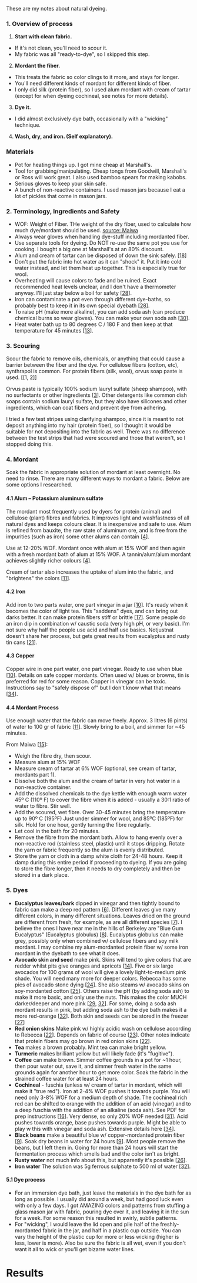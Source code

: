 These are my notes about natural dyeing.

### 1. Overview of process
1. **Start with clean fabric.**
  - If it's not clean, you'll need to scour it. 
  - My fabric was all "ready-to-dye", so I skipped this step.
2. **Mordant the fiber.**
  - This treats the fabric so color clings to it more, and stays for longer. 
  - You'll need different kinds of mordant for different kinds of fiber. 
  - I only did silk (protein fiber), so I used alum mordant with cream of tartar (except for when dyeing cochineal, see notes for more details).
3. **Dye it.** 
- I did almost exclusively dye bath, occasionally with a "wicking" technique.
4. **Wash, dry, and iron. (Self explanatory).**

### Materials
- Pot for heating things up. I got mine cheap at Marshall's.
- Tool for grabbing/manipulating. Cheap tongs from Goodwill, Marshall's or Ross will work great. I also used bamboo spears for making kabobs.
- Serious gloves to keep your skin safe.
- A bunch of non-reactive containers. I used mason jars because I eat a lot of pickles that come in mason jars.


### 2. Terminology, Ingredients and Safety

- WOF: Weight of Fiber. THe weight of the dry fiber, used to calculate how much dye/mordant should be used. [source: Maiwa](http://maiwahandprints.blogspot.com/2010/11/natural-dyes-weight-of-fibre.html)
- Always wear gloves when handling dye-stuff including mordanted fiber. 
- Use separate tools for dyeing. Do NOT re-use the same pot you use for cooking. I bought a big one at Marshall's at an 80% discount.
- Alum and cream of tartar can be disposed of down the sink safely. [[18]]
- Don't put the fabric into hot water as it can "shock" it. Put it into cold water instead, and let them heat up together. This is especially true for wool.
- Overheating will cause colors to fade and be ruined. Exact recommended heat levels unclear, and I don't have a thermometer anyway. I'll just stay below a boil for safety [[28]].
- Iron can contaminate a pot even through different dye-baths, so probably best to keep it in its own special dyebath [[28]].
- To raise pH (make more alkaline), you can add soda ash (can produce chemical burns so wear gloves). You can make your own soda ash [[30]].
- Heat water bath up to 80 degrees C / 180 F and then keep at that temperature for 45 minutes [[13]].

### 3. Scouring
Scour the fabric to remove oils, chemicals, or anything that could cause a barrier between the fiber and the dye. For cellulose fibers (cotton, etc), synthrapol is common. For protein fibers (silk, wool), orvus soap paste is used. [[1, 2]]

Orvus paste is typically 100% sodium lauryl sulfate (sheep shampoo), with no surfectants or other ingredients [[3]]. Other detergents like common dish soaps contain sodium lauryl sulfate, but they also have silicones and other ingredients, which can coat fibers and prevent dye from adhering. 

I tried a few test stripes using clarifying shampoo, since it is meant to not deposit anything into my hair (protein fiber), so I thought it would be suitable for not depositing into the fabric as well. There was no difference between the test strips that had were scoured and those that weren't, so I stopped doing this.

### 4. Mordant

Soak the fabric in appropriate solution of mordant at least overnight. No need to rinse. There are many different ways to mordant a fabric. Below are some options I researched.

#### 4.1 Alum – <b>Potassium aluminum sulfate</b> 
The mordant most frequently used by dyers for protein (animal) and cellulose (plant) fibres and fabrics. It improves light and washfastness of all natural dyes and keeps colours clear. It is inexpensive and safe to use. Alum is refined from bauxite, the raw state of aluminum ore, and is free from the impurities (such as iron) some other alums can contain [[4]].

Use at 12-20% WOF. Mordant once with alum at 15% WOF and then again with a fresh mordant bath of alum at 15% WOF. A tannin/alum/alum mordant achieves slightly richer colours [[4]].

Cream of tartar also increases the uptake of alum into the fabric, and "brightens" the colors [[11]].

#### 4.2 Iron
Add iron to two parts water, one part vinegar in a jar [[10]]. It's ready when it becomes the color of light tea. This "saddens" dyes, and can bring out darks better. It can make protein fibers stiff or brittle [[17]]. Some people do an iron dip in combination w/ caustic soda (very high pH, or very basic). I'm not sure why half the people use acid and half use basics. Notjustnat doesn't share her process, but gets great results from eucalyptus and rusty tin cans [[21]].

#### 4.3 Copper
Copper wire in one part water, one part vinegar. Ready to use when blue [[10]].
Details on safe copper mordants. Often used w/ blues or browns, tin is preferred for red for some reason. Copper in vinegar can be toxic. Instructions say to "safely dispose of" but I don't know what that means [[34]].

#### 4.4 Mordant Process
Use enough water that the fabric can move freely. Approx. 3 litres (6 pints) of water to 100 gr of fabric [[11]].
Slowly bring to a boil, and simmer for ~45 minutes.

From Maiwa [[15]]:
- Weigh the fibre dry, then scour.
- Measure alum at 15% WOF
- Measure cream of tartar at 6% WOF (optional, see cream of tartar, mordants part 1).
- Dissolve both the alum and the cream of tartar in very hot water in a non-reactive container.
- Add the dissolved chemicals to the dye kettle with enough warm water 45º C (110º F) to cover the fibre when it is added - usually a 30:1 ratio of water to fibre. Stir well.
- Add the scoured, wet fibre. Over 30-45 minutes bring the temperature up to 90º C (195ºF) Just under simmer for wool, and 85ºC (185ºF) for silk. Hold for one hour, gently turning the fibre regularly. 
- Let cool in the bath for 20 minutes. 
- Remove the fibre from the mordant bath. Allow to hang evenly over a non-reactive rod (stainless steel, plastic) until it stops dripping. Rotate the yarn or fabric frequently so the alum is evenly distributed. 
- Store the yarn or cloth in a damp white cloth for 24-48 hours. Keep it damp during this entire period if proceeding to dyeing. If you are going to store the fibre longer, then it needs to dry completely and then be stored in a dark place.


### 5. Dyes

- **Eucalyptus leaves/bark** dipped in vinegar and then tightly bound to fabric can make a deep red pattern [[6]]. Different leaves give many different colors, in many different situations. Leaves dried on the ground are different from fresh, for example, as are all different species [[7]]. I believe the ones I have near me in the hills of Berkeley are "Blue Gum Eucalyptus" (Eucalyptus globulus) [[8]]. Eucalyptus globulus can make grey, possibly only when combined w/ cellulose fibers and soy milk mordant. I may combine my alum-mordanted protein fiber w/ some iron mordant in the dyebath to see what it does.
- **Avocado skin and seed** make pink. Skins will tend to give colors that are redder whilst pits give oranges and apricots [[14]]. Five or six large avocados for 100 grams of wool will give a lovely light-to-medium pink shade. You will need many more for deeper colors.  Rebecca has some pics of avocado stone dying [[24]]. She also steams w/ avocado skins on soy-mordanted cotton [[25]]. Others raise the pH (by adding soda ash) to make it more basic, and only use the nuts. This makes the color MUCH darker/deeper and more pink [[29], [32]]. For some, doing a soda ash mordant results in pink, but adding soda ash to the dye bath makes it a more red-orange [[32]]. Both skin and seeds can be stored in the freezer [[27]]
- **Red onion skins** Make pink w/ highly acidic wash on cellulose according to Rebecca [[22]]. Depends on fabric of course [[23]]. Other notes indicate that protein fibers may go brown in red onion skins [[22]].
- **Tea** makes a brown probably. Mint tea can make bright yellow.
- **Turmeric** makes brilliant yellow but will likely fade (it's "fugitive").
- **Coffee** can make brown. Simmer coffee grounds in a pot for ~1 hour, then pour water out, save it, and simmer fresh water in the same grounds again for another hour to get more color. Soak the fabric in the strained coffee water for at least 24 hours.
- **Cochineal** - fuschia (unless w/ cream of tartar in mordant, which will make it "true red"). Iron at 2-4% WOF pushes it towards purple. You will need only 3-8% WOF for a medium depth of shade.  The cochineal rich red can be shifted to orange with the addition of an acid (vinegar) and to a deep fuschia with the addition of an alkaline (soda ash).  See PDF for prep instructions [[16]]. Very dense, so only 20% WOF needed [[31]]. Acid pushes towards orange, base pushes towards purple. Might be able to play w this with vinegar and soda ash. Extensive details here [[34]].
- **Black beans** make a beautiful blue w/ copper-mordanted protein fiber [[9]]. Soak dry beans in water for 24 hours [[9]]. Most people remove the beans, but I left them in. Going for more than 24 hours will start the fermentation process which smells bad and the color isn't as bright. 
- **Rusty water** not much info about this, but apparently it's possible [[26]].
- **Iron water** The solution was 5g ferrous sulphate to 500 ml of water [[32]].

#### 5.1 Dye process
- For an immersion dye bath, just leave the materials in the dye bath for as long as possible. I usually did around a week, but had good luck even with only a few days. I got AMAZING colors and patterns from stuffing a glass mason jar with fabric, pouring dye over it, and leaving it in the sun for a week. For some reason this resulted in swirly, subtle patterns.
- For "wicking", I would leave the lid open and pile half of the freshly-mordanted fabric in the jar, and half in a plastic cup outside. You can vary the height of the plastic cup for more or less wicking (higher is less, lower is more). Also be sure the fabric is all wet, even if you don't want it all to wick or you'll get bizarre water lines.

# Results






[1]: http://maiwahandprints.blogspot.com/2010/12/natural-dyes-scouring.html

[2]: https://wendyfe.wordpress.com/tutorial-leaf-monoprinting-by-cassandra-tondro/

[3]: https://www.generations-quilt-patterns.com/orvus.html

[4]: http://maiwahandprints.blogspot.ca/2013/01/natural-dyes-mordants-part-1.html?m=1

[6]: https://feltingandfiberstudio.com/2013/08/21/eco-printing-onto-a-silk-chiffon-scarf-by-terriea-kwong/

[7]: http://www.turkeyredjournal.com/archives/V13_I1/flint.html

[8]: https://www.theatlantic.com/science/archive/2016/11/the-great-eucalyptus-debate/509069/

[9]: http://www.mycrosspatch.com/blog/2016/06/10/natural-dyes-experimenting-with-black-beans/

[10]: http://wewilltellyouallofoursecrets.blogspot.com/2013/05/making-mordants.html

[11]: https://www.townhillstudio.co.uk/5-easy-steps-prepare-fabric-natural-plant-dyeing/

[12]: https://www.townhillstudio.co.uk/secret-dyeing-eucalyptus-bark-7-easy-steps/

[13]: https://www.townhillstudio.co.uk/make-simple-silky-striped-scarf-step-step/

[14]: http://www.allnaturaldyeing.com/dyeing-with-avocados/

[15]: http://maiwahandprints.blogspot.ca/2013/01/natural-dyes-mordants-part-3.html

[16]: https://cdn.shopify.com/s/files/1/1086/6542/files/GuideToNaturalDyes.pdf

[17]: http://maiwahandprints.blogspot.ca/2013/01/natural-dyes-mordants-part-2.html

[18]: http://barbararochester.blogspot.com/2007/10/what-i-have-been-up-to-lately.html?m=1

[19]: http://naturallydyeing.blogspot.com/2010/03/e-u-c-l-y-p-t-u-s-g-l-o-b-u-l-u-s.html

[20]: http://essellesbabble.blogspot.com/2006/04/rust-solution-dyeing-tutorial.html?m=1

[21]: https://notjustnat.blogspot.com.au/2013/08/natural-dye-plus-plus.html

[22]: http://www.rebeccadesnos.com/journal/2016/11/28/some-magic-from-red-onion-skins

[23]: https://www.instagram.com/p/BQaH-1VhLyQ/?taken-by=rebeccadesnos

[24]: http://www.rebeccadesnos.com/journal/2016/1/28/adventures-in-avocado-stone-dyeing

[25]: http://www.rebeccadesnos.com/journal/2015/6/1/bundle-dyeing-with-avocado-skin

[26]: http://www.rebeccadesnos.com/journal/2015/5/29/painting-with-rusty-water

[27]: http://www.rebeccadesnos.com/journal/2015/5/29/dyeing-with-avocado-skins

[28]: http://wooltribulations.blogspot.com/2017/01/dyes-from-red-onion-skins-on-wool.html

[29]: https://hookedanddyed.net/2014/05/28/natural-dye-avocado/

[30]: https://www.thoughtco.com/make-sodium-carbonate-from-sodium-bicarbonate-608266

[31]: https://www.dharmatrading.com/home/natural-dyes-101-with-cochineal-and-madder-root.html

[32]: https://mnfblog.com/2014/01/26/avocado-pips-and-silk/

[33]: http://www.wearingwoad.com/mordants-how-to-safely-prepare-a-mild-copper-mordant/

[34]: https://botanicalcolors.com/2014/06/10/dyeing-for-dummies-the-wonders-of-cochineal/

